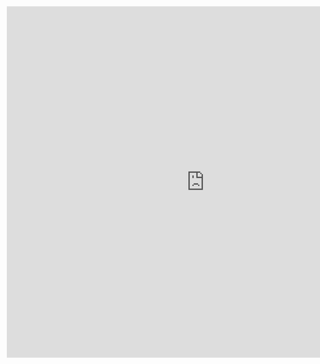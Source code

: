 ---
---

<style>
@import url(http://fonts.googleapis.com/css?family=Yanone+Kaffeesatz:400,700);

body {
  font-family: Yanone Kaffeesatz;
  font-size: 13px;
  margin: 30px auto;
  width: 1280px;
  position: relative;
}
}
      
</style>


<body id="chart">
</body>

<div>
  <iframe width="900" height="800" frameborder="0" scrolling="no" src="https://plot.ly/~hpsilva/34.embed"></iframe>
</div>
